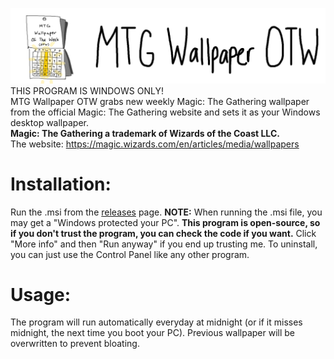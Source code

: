 ![Logo](https://raw.githubusercontent.com/goodtrailer/MTG-Wallpaper-OTW/master/Logo.jpg)
THIS PROGRAM IS WINDOWS ONLY! <br />
MTG Wallpaper OTW grabs new weekly Magic: The Gathering wallpaper from the official Magic: The Gathering website and sets it as your Windows desktop wallpaper.<br />
<b>Magic: The Gathering a trademark of Wizards of the Coast LLC.</b><br/>
The website: https://magic.wizards.com/en/articles/media/wallpapers

# Installation:
Run the .msi from the <a href="https://github.com/goodtrailer/MTG-Wallpaper-OTW/releases">releases</a> page. <b>NOTE:</b> When running the .msi file, you may get a "Windows protected your PC". <b>This program is open-source, so if you don't trust the program, you can check the code if you want.</b> Click "More info" and then "Run anyway" if you end up trusting me. To uninstall, you can just use the Control Panel like any other program.

# Usage:
The program will run automatically everyday at midnight (or if it misses midnight, the next time you boot your PC). Previous wallpaper will be overwritten to prevent bloating.
